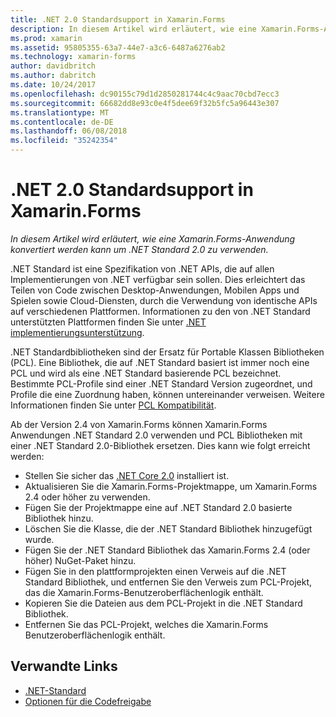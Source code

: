 ```yaml
---
title: .NET 2.0 Standardsupport in Xamarin.Forms
description: In diesem Artikel wird erläutert, wie eine Xamarin.Forms-Anwendung für die Verwendung von Standard 2.0 von .NET konvertiert wird. .NET standard ist eine Spezifikation von .NET APIs, die auf alle Implementierungen von .NET verfügbar sein sollen.
ms.prod: xamarin
ms.assetid: 95805355-63a7-44e7-a3c6-6487a6276ab2
ms.technology: xamarin-forms
author: davidbritch
ms.author: dabritch
ms.date: 10/24/2017
ms.openlocfilehash: dc90155c79d1d2850281744c4c9aac70cbd7ecc3
ms.sourcegitcommit: 66682dd8e93c0e4f5dee69f32b5fc5a96443e307
ms.translationtype: MT
ms.contentlocale: de-DE
ms.lasthandoff: 06/08/2018
ms.locfileid: "35242354"
---
```

# <a name="net-standard-20-support-in-xamarinforms"></a>.NET 2.0 Standardsupport in Xamarin.Forms

_In diesem Artikel wird erläutert, wie eine Xamarin.Forms-Anwendung konvertiert werden kann um .NET Standard 2.0 zu verwenden._

.NET Standard ist eine Spezifikation von .NET APIs, die auf allen Implementierungen von .NET verfügbar sein sollen. Dies erleichtert das Teilen von Code zwischen Desktop-Anwendungen, Mobilen Apps und Spielen sowie Cloud-Diensten, durch die Verwendung von identische APIs auf verschiedenen Plattformen. Informationen zu den von .NET Standard unterstützten Plattformen finden Sie unter [.NET implementierungsunterstützung](/dotnet/standard/net-standard#net-implementation-support/).

.NET Standardbibliotheken sind der Ersatz für Portable Klassen Bibliotheken (PCL). Eine Bibliothek, die auf .NET Standard basiert ist immer noch eine PCL und wird als eine .NET Standard basierende PCL bezeichnet. Bestimmte PCL-Profile sind einer .NET Standard Version zugeordnet, und Profile die eine Zuordnung haben, können untereinander verweisen. Weitere Informationen finden Sie unter [PCL Kompatibilität](/dotnet/standard/net-standard#pcl-compatibility).

Ab der Version 2.4 von Xamarin.Forms können Xamarin.Forms Anwendungen .NET Standard 2.0 verwenden und PCL Bibliotheken mit einer .NET Standard 2.0-Bibliothek ersetzen. Dies kann wie folgt erreicht werden:

- Stellen Sie sicher das [.NET Core 2.0](https://www.microsoft.com/net/download/core) installiert ist.
- Aktualisieren Sie die Xamarin.Forms-Projektmappe, um Xamarin.Forms 2.4 oder höher zu verwenden.
- Fügen Sie der Projektmappe eine auf .NET Standard 2.0 basierte Bibliothek hinzu.
- Löschen Sie die Klasse, die der .NET Standard Bibliothek hinzugefügt wurde.
- Fügen Sie der .NET Standard Bibliothek das Xamarin.Forms 2.4 (oder höher) NuGet-Paket hinzu.
- Fügen Sie in den plattformprojekten einen Verweis auf die .NET Standard Bibliothek, und entfernen Sie den Verweis zum PCL-Projekt, das die Xamarin.Forms-Benutzeroberflächenlogik enthält.
- Kopieren Sie die Dateien aus dem PCL-Projekt in die .NET Standard Bibliothek.
- Entfernen Sie das PCL-Projekt, welches die Xamarin.Forms Benutzeroberflächenlogik enthält.


## <a name="related-links"></a>Verwandte Links

- [.NET-Standard](~/cross-platform/app-fundamentals/net-standard.md)
- [Optionen für die Codefreigabe](~/cross-platform/app-fundamentals/code-sharing.md)
